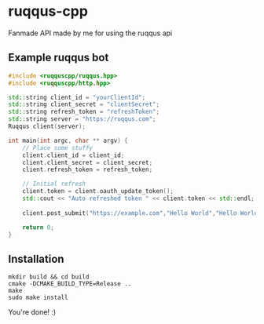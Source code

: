 # ruqqus-cpp
Fanmade API made by me for using the ruqqus api

## Example ruqqus bot
```cpp
#include <ruqquscpp/ruqqus.hpp>
#include <ruqquscpp/http.hpp>

std::string client_id = "yourClientId";
std::string client_secret = "clientSecret";
std::string refresh_token = "refreshToken";
std::string server = "https://ruqqus.com";
Ruqqus client(server);

int main(int argc, char ** argv) {
	// Place some stuffy
	client.client_id = client_id;
	client.client_secret = client_secret;
	client.refresh_token = refresh_token;

	// Initial refresh
	client.token = client.oauth_update_token();
	std::cout << "Auto refreshed token " << client.token << std::endl;
	
	client.post_submit("https://example.com","Hello World","Hello World!","ruqqusapi");

	return 0;
}
```

## Installation

```
mkdir build && cd build
cmake -DCMAKE_BUILD_TYPE=Release ..
make
sudo make install
```

You're done! :)
